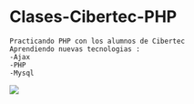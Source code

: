 # Clases-Cibertec-PHP
```
Practicando PHP con los alumnos de Cibertec 
Aprendiendo nuevas tecnologias :
-Ajax
-PHP
-Mysql

```
<img src="http://expopostulante.com/img/GUIA-INSTITUTOS/CIBERTEC/logo2.jpg" align="center">
